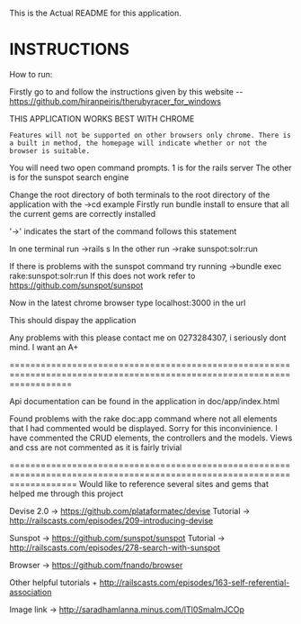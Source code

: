 This is the Actual README for this application.

INSTRUCTIONS
=======================================================================================================================
How to run:

Firstly go to and follow the instructions given by this website -- https://github.com/hiranpeiris/therubyracer_for_windows

THIS APPLICATION WORKS BEST WITH CHROME

	Features will not be supported on other browsers only chrome. There is a built in method, the homepage will indicate whether or not the browser is suitable.



You will need two open command prompts.
	1 is for the rails server
	The other is for the sunspot search engine

Change the root directory of both terminals to the root directory of the application with the ->cd example
Firstly run bundle install to ensure that all the current gems are correctly installed

'->' indicates the start of the command follows this statement


In one terminal run ->rails s
In the other run ->rake sunspot:solr:run

If there is problems with the sunspot command try running ->bundle exec rake:sunspot:solr:run
If this does not work refer to https://github.com/sunspot/sunspot

Now in the latest chrome browser type localhost:3000 in the url

This should dispay the application

Any problems with this please contact me on 0273284307, i seriously dont mind. I want an A+

========================================================================================================================


Api documentation can be found in the application in doc/app/index.html

Found problems with the rake doc:app command where not all elements that I had commented would be displayed. Sorry for this inconvinience. I have commented the CRUD elements, the controllers and the models. Views and css are not commented as it is fairly trivial 

=========================================================================================================================
Would like to reference several sites and gems that helped me through this project


Devise 2.0 -> https://github.com/plataformatec/devise
	Tutorial -> http://railscasts.com/episodes/209-introducing-devise

Sunspot -> https://github.com/sunspot/sunspot
	Tutorial -> http://railscasts.com/episodes/278-search-with-sunspot

Browser -> https://github.com/fnando/browser

Other helpful tutorials
	+ http://railscasts.com/episodes/163-self-referential-association

Image link -> http://saradhamlanna.minus.com/lTl0SmalmJCOp